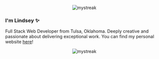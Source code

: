<!--### Hi there 👋

**timidgeek/timidgeek** is a ✨ _special_ ✨ repository because its `README.md` (this file) appears on your GitHub profile.


Here are some ideas to get you started:

- 🔭 I’m currently working on ...
- 🌱 I’m currently learning ...
- 👯 I’m looking to collaborate on ...
- 🤔 I’m looking for help with ...
- 💬 Ask me about ...
- 📫 How to reach me: ...
- 😄 Pronouns: she/her
- ⚡ Fun fact: I am a fiber artist who makes clothes from scratch!
-->
<p align="center">
  <img src="https://capsule-render.vercel.app/api?type=venom&height=300&color=gradient&text=Hello,%20World!&descAlign=38&descAlignY=68&textBg=false&fontColor=FFE5B4&fontAlign=50" alt="mystreak"/>
</p>

### I'm Lindsey :sparkles:
Full Stack Web Developer from Tulsa, Oklahoma. Deeply creative and passionate about delivering exceptional work.
You can find my personal website [here](https://timidgeek.com)!


<p align="center">
  <img src="https://github-readme-streak-stats.herokuapp.com/?user=timidgeek&theme=ayu-light" alt="mystreak"/>
</p>


<!-- ![Top Langs](https://github-readme-stats.vercel.app/api/top-langs/?username=timidgeek&layout=compact&title_color=e0dedf&text_color=e0dedf&icon_color=007bff&bg_color=00000000&hide_border=true)
<img align="right" src="https://github-readme-stats.vercel.app/api?username=timidgeek&show_icons=true&icon_color=CE1D2D&text_color=e0dedf&bg_color=00000000&hide_title=true&hide_border=true" />

![footer](https://capsule-render.vercel.app/api?type=waving&height=150&color=gradient&descAlign=50&descAlignY=50&animation=fadeIn&fontColor=e0dedf&reversal=false&textBg=false&fontAlign=50&section=footer) -->
